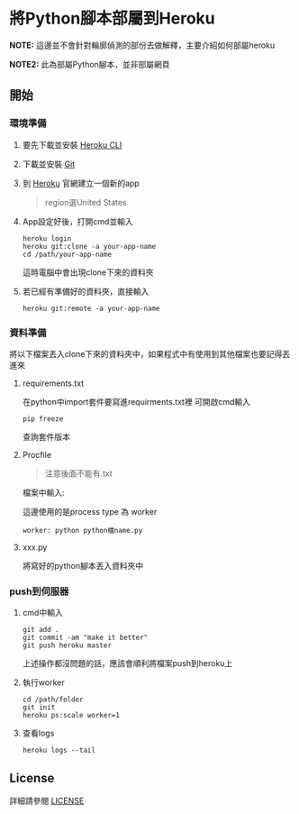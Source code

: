 # 將Python腳本部屬到Heroku

**NOTE:** 這邊並不會針對輪廓偵測的部份去做解釋，主要介紹如何部屬heroku

**NOTE2:** 此為部屬Python腳本，並非部屬網頁
<h2>開始</h2>
<h3>環境準備</h3>

1. 要先下載並安裝 [Heroku CLI][1]

2. 下載並安裝 [Git][2]

[1]: https://devcenter.heroku.com/articles/heroku-cli
[2]: https://git-scm.com/downloads

3. 到 [Heroku][3] 官網建立一個新的app

    >region選United States

[3]: https://www.heroku.com/

4. App設定好後，打開cmd並輸入

    ```
    heroku login
    heroku git:clone -a your-app-name
    cd /path/your-app-name
    ```
    
   這時電腦中會出現clone下來的資料夾
   
5. 若已經有準備好的資料夾，直接輸入

     ```
    heroku git:remote -a your-app-name
    ```
   
<h3>資料準備</h3>

將以下檔案丟入clone下來的資料夾中，如果程式中有使用到其他檔案也要記得丟進來

1. requirements.txt

   在python中import套件要寫進requirments.txt裡
   可開啟cmd輸入
   
    ```
    pip freeze
    ```
    
   查詢套件版本
   
2. Procfile

   >注意後面不能有.txt
   
   檔案中輸入<process type>: <command>
    
   這邊使用的是process type 為 worker
   
    ```
    worker: python python檔name.py
    ```
    
3. xxx.py

   將寫好的python腳本丟入資料夾中
   
<h3>push到伺服器</h3>

1. cmd中輸入

    ```
    git add .
    git commit -am "make it better"
    git push heroku master
    ```
    
    上述操作都沒問題的話，應該會順利將檔案push到heroku上
    
2. 執行worker
    
    ```
    cd /path/folder
    git init
    heroku ps:scale worker=1
    ```
    
3. 查看logs

    ```
    heroku logs --tail
    ```
    
<h2>License</h2>

   詳細請參閱 [LICENSE][4]

[4]: https://github.com/b0543028/get-field-contour/blob/master/LICENSE
